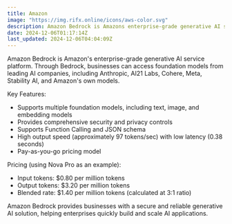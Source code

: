 ```yaml
---
title: Amazon
image: "https://img.rifx.online/icons/aws-color.svg"
description: Amazon Bedrock is Amazons enterprise-grade generative AI service platform. Through Bedrock, businesses can access foundation models from leading AI companies, including Anthropic, AI21 Labs, Cohere, Meta, Stability AI, and Amazons own models. Key Features: - Supports multiple foundation models, including text, image, and embedding models - Provides comprehensive security and
date: 2024-12-06T01:17:14Z
last_updated: 2024-12-06T04:04:09Z
---
```


Amazon Bedrock is Amazon's enterprise-grade generative AI service platform. Through Bedrock, businesses can access foundation models from leading AI companies, including Anthropic, AI21 Labs, Cohere, Meta, Stability AI, and Amazon's own models.

Key Features:
- Supports multiple foundation models, including text, image, and embedding models
- Provides comprehensive security and privacy controls
- Supports Function Calling and JSON schema
- High output speed (approximately 97 tokens/sec) with low latency (0.38 seconds)
- Pay-as-you-go pricing model

Pricing (using Nova Pro as an example):
- Input tokens: $0.80 per million tokens
- Output tokens: $3.20 per million tokens
- Blended rate: $1.40 per million tokens (calculated at 3:1 ratio)

Amazon Bedrock provides businesses with a secure and reliable generative AI solution, helping enterprises quickly build and scale AI applications.

